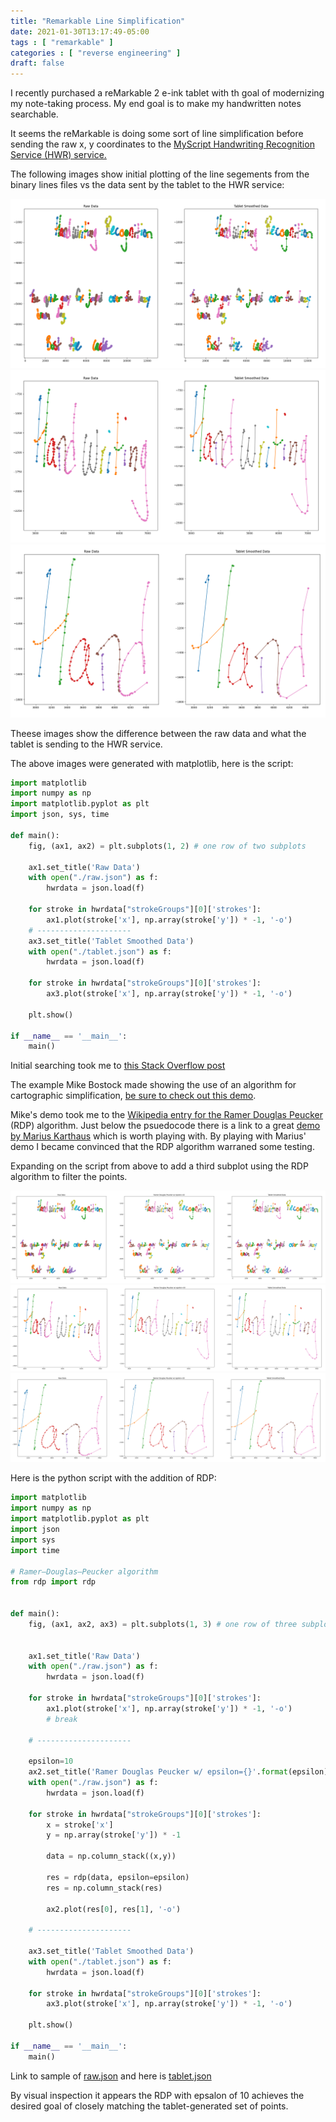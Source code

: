 ```yaml
---
title: "Remarkable Line Simplification"
date: 2021-01-30T13:17:49-05:00
tags : [ "remarkable" ]
categories : [ "reverse engineering" ]
draft: false
---
```


I recently purchased a reMarkable 2 e-ink tablet with th goal of modernizing my note-taking process. My end goal is to make my handwritten notes searchable.

It seems the reMarkable is doing some sort of line simplification before sending the raw x, y coordinates to the [MyScript Handwriting Recognition Service (HWR) service.](https://developer.myscript.com/getting-started)

The following images show initial plotting of the line segements from the binary lines files vs the data sent by the tablet to the HWR service:

![Full Page](full-page-compare.png)
![Zoom in on Handwriting](handwriting-compare.png)
![Zoom in on Hand](hand-compare.png)

Theese images show the difference between the raw data and what the tablet is sending to the HWR service.

The above images were generated with matplotlib, here is the script:
```python
import matplotlib
import numpy as np
import matplotlib.pyplot as plt
import json, sys, time

def main():
    fig, (ax1, ax2) = plt.subplots(1, 2) # one row of two subplots

    ax1.set_title('Raw Data')
    with open("./raw.json") as f:
        hwrdata = json.load(f)

    for stroke in hwrdata["strokeGroups"][0]['strokes']:
        ax1.plot(stroke['x'], np.array(stroke['y']) * -1, '-o')
    # ---------------------
    ax3.set_title('Tablet Smoothed Data')
    with open("./tablet.json") as f:
        hwrdata = json.load(f)

    for stroke in hwrdata["strokeGroups"][0]['strokes']:
        ax3.plot(stroke['x'], np.array(stroke['y']) * -1, '-o')

    plt.show()

if __name__ == '__main__':
    main()
```

Initial searching took me to [this Stack Overflow post](https://stackoverflow.com/a/26615039)

The example Mike Bostock made showing the use of an algorithm for cartographic simplification, [be sure to check out this demo](https://bost.ocks.org/mike/simplify/).

Mike's demo took me to the [Wikipedia entry for the Ramer Douglas Peucker](https://en.wikipedia.org/wiki/Ramer%E2%80%93Douglas%E2%80%93Peucker_algorithm#Pseudocode) (RDP) algorithm. Just below the psuedocode there is a link to a great [demo by Marius Karthaus](https://karthaus.nl/rdp/) which is worth playing with. By playing with Marius' demo I became convinced that the RDP algorithm warraned some testing.

Expanding on the script from above to add a third subplot using the RDP algorithm to filter the points.

![Full Page with RDP](rdp-full-page.png)
![Zoom in on Handwriting with RDP](rdp-handwriting.png)
![Zoom in on Hand with RDP](rdp-hand.png)

Here is the python script with the addition of RDP:
```python
import matplotlib
import numpy as np
import matplotlib.pyplot as plt
import json
import sys
import time

# Ramer–Douglas–Peucker algorithm
from rdp import rdp


def main():
    fig, (ax1, ax2, ax3) = plt.subplots(1, 3) # one row of three subplots


    ax1.set_title('Raw Data')
    with open("./raw.json") as f:
        hwrdata = json.load(f)

    for stroke in hwrdata["strokeGroups"][0]['strokes']:
        ax1.plot(stroke['x'], np.array(stroke['y']) * -1, '-o')
        # break

    # ---------------------

    epsilon=10
    ax2.set_title('Ramer Douglas Peucker w/ epsilon={}'.format(epsilon))
    with open("./raw.json") as f:
        hwrdata = json.load(f)

    for stroke in hwrdata["strokeGroups"][0]['strokes']:
        x = stroke['x']
        y = np.array(stroke['y']) * -1

        data = np.column_stack((x,y))

        res = rdp(data, epsilon=epsilon)
        res = np.column_stack(res)

        ax2.plot(res[0], res[1], '-o')

    # ---------------------

    ax3.set_title('Tablet Smoothed Data')
    with open("./tablet.json") as f:
        hwrdata = json.load(f)

    for stroke in hwrdata["strokeGroups"][0]['strokes']:
        ax3.plot(stroke['x'], np.array(stroke['y']) * -1, '-o')

    plt.show()

if __name__ == '__main__':
    main()
```

Link to sample of [raw.json](raw.json) and here is [tablet.json](tablet.json)

By visual inspection it appears the RDP with epsalon of 10 achieves the desired goal of closely matching the tablet-generated set of points.